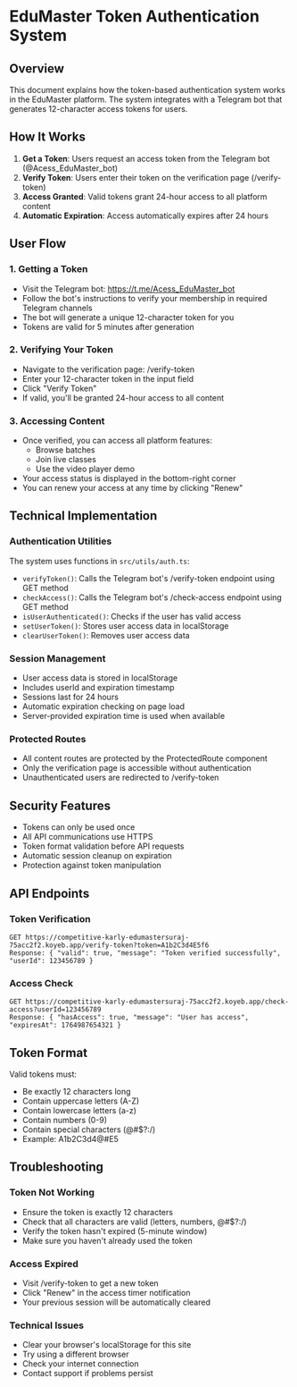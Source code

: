 # EduMaster Token Authentication System

## Overview

This document explains how the token-based authentication system works in the EduMaster platform. The system integrates with a Telegram bot that generates 12-character access tokens for users.

## How It Works

1. **Get a Token**: Users request an access token from the Telegram bot (@Acess_EduMaster_bot)
2. **Verify Token**: Users enter their token on the verification page (/verify-token)
3. **Access Granted**: Valid tokens grant 24-hour access to all platform content
4. **Automatic Expiration**: Access automatically expires after 24 hours

## User Flow

### 1. Getting a Token
- Visit the Telegram bot: https://t.me/Acess_EduMaster_bot
- Follow the bot's instructions to verify your membership in required Telegram channels
- The bot will generate a unique 12-character token for you
- Tokens are valid for 5 minutes after generation

### 2. Verifying Your Token
- Navigate to the verification page: /verify-token
- Enter your 12-character token in the input field
- Click "Verify Token"
- If valid, you'll be granted 24-hour access to all content

### 3. Accessing Content
- Once verified, you can access all platform features:
  - Browse batches
  - Join live classes
  - Use the video player demo
- Your access status is displayed in the bottom-right corner
- You can renew your access at any time by clicking "Renew"

## Technical Implementation

### Authentication Utilities
The system uses functions in `src/utils/auth.ts`:
- `verifyToken()`: Calls the Telegram bot's /verify-token endpoint using GET method
- `checkAccess()`: Calls the Telegram bot's /check-access endpoint using GET method
- `isUserAuthenticated()`: Checks if the user has valid access
- `setUserToken()`: Stores user access data in localStorage
- `clearUserToken()`: Removes user access data

### Session Management
- User access data is stored in localStorage
- Includes userId and expiration timestamp
- Sessions last for 24 hours
- Automatic expiration checking on page load
- Server-provided expiration time is used when available

### Protected Routes
- All content routes are protected by the ProtectedRoute component
- Only the verification page is accessible without authentication
- Unauthenticated users are redirected to /verify-token

## Security Features

- Tokens can only be used once
- All API communications use HTTPS
- Token format validation before API requests
- Automatic session cleanup on expiration
- Protection against token manipulation

## API Endpoints

### Token Verification
```
GET https://competitive-karly-edumastersuraj-75acc2f2.koyeb.app/verify-token?token=A1b2C3d4E5f6
Response: { "valid": true, "message": "Token verified successfully", "userId": 123456789 }
```

### Access Check
```
GET https://competitive-karly-edumastersuraj-75acc2f2.koyeb.app/check-access?userId=123456789
Response: { "hasAccess": true, "message": "User has access", "expiresAt": 1764987654321 }
```

## Token Format

Valid tokens must:
- Be exactly 12 characters long
- Contain uppercase letters (A-Z)
- Contain lowercase letters (a-z)
- Contain numbers (0-9)
- Contain special characters (@#$?:/)
- Example: A1b2C3d4@#E5

## Troubleshooting

### Token Not Working
- Ensure the token is exactly 12 characters
- Check that all characters are valid (letters, numbers, @#$?:/)
- Verify the token hasn't expired (5-minute window)
- Make sure you haven't already used the token

### Access Expired
- Visit /verify-token to get a new token
- Click "Renew" in the access timer notification
- Your previous session will be automatically cleared

### Technical Issues
- Clear your browser's localStorage for this site
- Try using a different browser
- Check your internet connection
- Contact support if problems persist